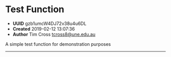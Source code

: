 
# Test Function

- **UUID** gzb1umcW4DJ72v38u4u6DL 
- **Created** 2019-02-12 13:07:36 
- **Author** Tim Cross <tcross8@une.edu.au> 

A simple test function for demonstration purposes

-------

